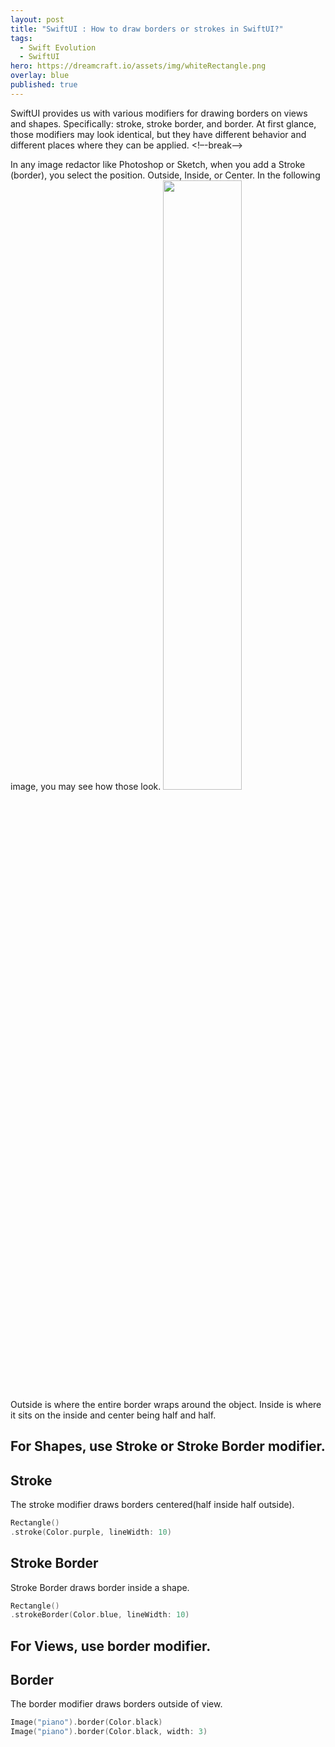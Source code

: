 ```yaml
---
layout: post
title: "SwiftUI : How to draw borders or strokes in SwiftUI?"
tags:
  - Swift Evolution
  - SwiftUI
hero: https://dreamcraft.io/assets/img/whiteRectangle.png
overlay: blue
published: true
---
```

SwiftUI provides us with various modifiers for drawing borders on views and shapes. Specifically: stroke, stroke border, and border. At first glance, those modifiers may look identical, but they have different behavior and different places where they can be applied.
 <!–-break-–>
 
 In any image redactor like Photoshop or Sketch, when you add a Stroke (border), you select the position. Outside, Inside, or Center.  In the following image, you may see how those look. 
 <img src="https://dreamcraft.io/assets/img/borders/borderdraw.png" style="width: 50%; height: 50%"/>​
 Outside is where the entire border wraps around the object. Inside is where it sits on the inside and center being half and half.

 
 ## For Shapes, use Stroke or Stroke Border modifier.

## Stroke
The stroke modifier draws borders centered(half inside half outside).

```swift
Rectangle()
.stroke(Color.purple, lineWidth: 10)
```

## Stroke Border
Stroke Border draws border inside a shape.

```swift
Rectangle()
.strokeBorder(Color.blue, lineWidth: 10)
```


 ## For Views, use border modifier.

## Border
The border modifier draws borders outside of view.

```swift
Image("piano").border(Color.black)
Image("piano").border(Color.black, width: 3)
```

